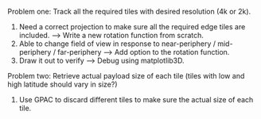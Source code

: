 Problem one:
Track all the required tiles with desired resolution (4k or 2k).
  1. Need a correct projection to make sure all the required edge tiles are included. --> Write a new rotation function from scratch.
  2. Able to change field of view in response to near-periphery / mid-periphery / far-periphery --> Add option to the rotation function.
  3. Draw it out to verify --> Debug using matplotlib3D.

Problem two:
Retrieve actual payload size of each tile (tiles with low and high latitude should vary in size?)
  1. Use GPAC to discard different tiles to make sure the actual size of each tile.
